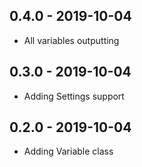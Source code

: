 ## 0.4.0 - 2019-10-04

* All variables outputting

## 0.3.0 - 2019-10-04

* Adding Settings support

## 0.2.0 - 2019-10-04

* Adding Variable class